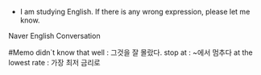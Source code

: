 
* I am studying English. If there is any wrong expression, please let me know.

Naver English Conversation

#Memo
didn`t know that well : 그것을 잘 몰랐다.
stop at : ~에서 멈추다
at the lowest rate : 가장 최저 금리로